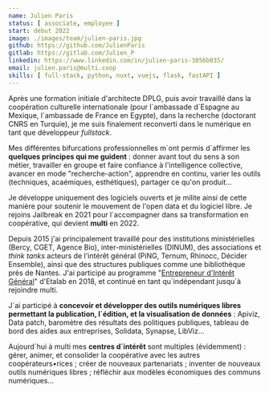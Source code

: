 ```yaml
---
name: Julien Paris
status: [ associate, employee ]
start: début 2022
image: ./images/team/julien-paris.jpg
github: https://github.com/JulienParis
gitlab: https://gitlab.com/Julien_P
linkedin: https://www.linkedin.com/in/julien-paris-3056b035/
email: julien.paris@multi.coop
skills: [ full-stack, python, nuxt, vuejs, flask, fastAPI ]
---
```


Après une formation initiale d'architecte DPLG, puis avoir travaillé dans la coopération culturelle internationale (pour l´ambassade d´Espagne au Mexique, l´ambassade de France en Egypte), dans la recherche (doctorant CNRS en Turquie), je me suis finalement reconverti dans le numérique en tant que développeur *fullstack*.

Mes différentes bifurcations professionnelles m´ont permis d´affirmer les **quelques principes qui me guident** : donner avant tout du sens à son métier, travailler en groupe et faire confiance à l'intelligence collective, avancer en mode "recherche-action", apprendre en continu, varier les outils (techniques, acaémiques, esthétiques), partager ce qu'on produit...

Je développe uniquement des logiciels ouverts et je milite ainsi de cette manière pour soutenir le mouvement de l'open data et du logiciel libre. Je rejoins Jailbreak en 2021 pour l´accompagner dans sa transformation en coopérative, qui devient **multi** en 2022.

Depuis 2015 j'ai principalement travaillé pour des institutions ministérielles (Bercy, CGET, Agence Bio), inter-ministérielles (DINUM), des associations et *think tanks* acteurs de l'intérêt général (PiNG, Ternum, Rhinocc, Décider Ensemble), ainsi que des structures publiques comme une bibliothèque près de Nantes. J'ai participé au programme "[Entrepreneur d'Intérêt Général](https://eig.etalab.gouv.fr)" d'Etalab en 2018, et continué en tant qu´indépendant jusqu´à rejoindre multi.

J´ai participé à **concevoir et développer des outils numériques libres permettant la publication, l´édition, et la visualisation de données** : Apiviz, Data patch, baromètre des résultats des politiques publiques, tableau de bord des aides aux entreprises, Solidata, Synapse, LibViz...

Aujourd´hui à multi mes **centres d´intérêt** sont multiples (évidemment) : gérer, animer, et consolider la coopérative avec les autres coopérateurs•rices ; créer de nouveaux partenariats ; inventer de nouveaux outils numériques libres ; réfléchir aux modèles économiques des communs numériques...
